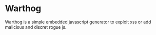 # Warthog
Warthog is a simple embedded javascript generator to exploit xss or add malicious and discret rogue js.
